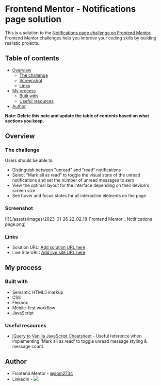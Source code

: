 # Frontend Mentor - Notifications page solution

This is a solution to the [Notifications page challenge on Frontend Mentor](https://www.frontendmentor.io/challenges/notifications-page-DqK5QAmKbC). Frontend Mentor challenges help you improve your coding skills by building realistic projects. 

## Table of contents

- [Overview](#overview)
  - [The challenge](#the-challenge)
  - [Screenshot](#screenshot)
  - [Links](#links)
- [My process](#my-process)
  - [Built with](#built-with)
  - [Useful resources](#useful-resources)
- [Author](#author)

**Note: Delete this note and update the table of contents based on what sections you keep.**

## Overview

### The challenge

Users should be able to:

- Distinguish between "unread" and "read" notifications
- Select "Mark all as read" to toggle the visual state of the unread notifications and set the number of unread messages to zero
- View the optimal layout for the interface depending on their device's screen size
- See hover and focus states for all interactive elements on the page

### Screenshot

![](./assets/images/2023-01-26 22_02_18-Frontend Mentor _ Notifications page.png)

### Links

- Solution URL: [Add solution URL here](https://github.com/smash1t/fm-notifications)
- Live Site URL: [Add live site URL here](https://smash1t.github.io/fm-notifications)

## My process

### Built with

- Semantic HTML5 markup
- CSS
- Flexbox
- Mobile-first workflow
- JavaScript

### Useful resources

- [jQuery to Vanilla JavaScript Cheatsheet](https://tobiasahlin.com/blog/move-from-jquery-to-vanilla-javascript) - Useful reference when implementing 'Mark all as read' to toggle unread message styling & message count.


## Author

- Frontend Mentor - [@som2734](https://www.frontendmentor.io/profile/som2734)
- LinkedIn - ![](https://www.linkedin.com/in/susan-mashevich/)

